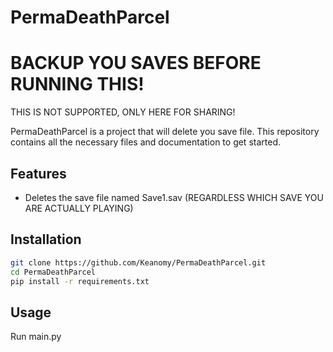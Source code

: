 # PermaDeathParcel
# BACKUP YOU SAVES BEFORE RUNNING THIS!
THIS IS NOT SUPPORTED, ONLY HERE FOR SHARING!

PermaDeathParcel is a project that will delete you save file. This repository contains all the necessary files and documentation to get started.

## Features

- Deletes the save file named Save1.sav (REGARDLESS WHICH SAVE YOU ARE ACTUALLY PLAYING)

## Installation

```bash
git clone https://github.com/Keanomy/PermaDeathParcel.git
cd PermaDeathParcel
pip install -r requirements.txt
```

## Usage
Run main.py
